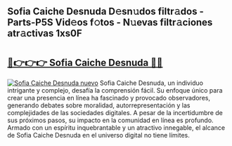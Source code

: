 ## Sofia Caiche Desnuda D𝚎sn𝚞dos filtr𝚊dos - Parts-P5S Vid𝚎os f𝚘tos - N𝚞evas filtr𝚊ciones atr𝚊ctivas 1xs0F

# <h2><a href="http://mbdwlgj.tromn.icu/?c=Sofia+Caiche+Desnuda">🔗👉👉👉 Sofia Caiche Desnuda 🔗🔗</a></h2>

[![Sofia Caiche Desnuda nuevo](https://i.imgur.com/pEAQMta.gif)](http://mbdwlgj.tromn.icu/?c=Sofia+Caiche+Desnuda)
Sofia Caiche Desnuda, un individuo intrigante y complejo, desafía la comprensión fácil. Su enfoque único para crear una presencia en línea ha fascinado y provocado observadores, generando debates sobre moralidad, autorrepresentación y las complejidades de las sociedades digitales. A pesar de la incertidumbre de sus próximos pasos, su impacto en la comunidad en línea es profundo. Armado con un espíritu inquebrantable y un atractivo innegable, el alcance de Sofia Caiche Desnuda en el universo digital no tiene límites.
